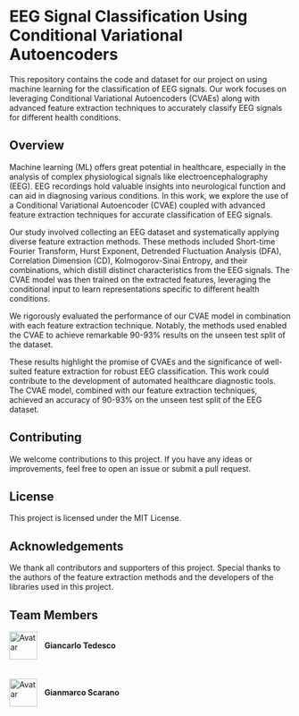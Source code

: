 # EEG Signal Classification Using Conditional Variational Autoencoders
This repository contains the code and dataset for our project on using machine learning for the classification of EEG signals. Our work focuses on leveraging Conditional Variational Autoencoders (CVAEs) along with advanced feature extraction techniques to accurately classify EEG signals for different health conditions.

## Overview
Machine learning (ML) offers great potential in healthcare, especially in the analysis of complex physiological signals like electroencephalography (EEG). EEG recordings hold valuable insights into neurological function and can aid in diagnosing various conditions. In this work, we explore the use of a Conditional Variational Autoencoder (CVAE) coupled with advanced feature extraction techniques for accurate classification of EEG signals.

Our study involved collecting an EEG dataset and systematically applying diverse feature extraction methods. These methods included Short-time Fourier Transform, Hurst Exponent, Detrended Fluctuation Analysis (DFA), Correlation Dimension (CD), Kolmogorov-Sinai Entropy, and their combinations, which distill distinct characteristics from the EEG signals. The CVAE model was then trained on the extracted features, leveraging the conditional input to learn representations specific to different health conditions.

We rigorously evaluated the performance of our CVAE model in combination with each feature extraction technique. Notably, the methods used enabled the CVAE to achieve remarkable 90-93% results on the unseen test split of the dataset.

These results highlight the promise of CVAEs and the significance of well-suited feature extraction for robust EEG classification. This work could contribute to the development of automated healthcare diagnostic tools.
The CVAE model, combined with our feature extraction techniques, achieved an accuracy of 90-93% on the unseen test split of the EEG dataset.

## Contributing
We welcome contributions to this project. If you have any ideas or improvements, feel free to open an issue or submit a pull request.

## License
This project is licensed under the MIT License.

## Acknowledgements
We thank all contributors and supporters of this project. Special thanks to the authors of the feature extraction methods and the developers of the libraries used in this project.

## Team Members

<img align="left" height="50px" width="50px" src="https://avatars.githubusercontent.com/u/115020785?v=4" alt="Avatar">
<a href="https://github.com/D-dolo" style="margin-left: 10px; line-height: 50px; text-decoration: none;">
    <b>Giancarlo Tedesco</b>
</a>
<br>
<br>
<br>
<img align="left" height="50px" width="50px" src="https://avatars.githubusercontent.com/u/6324754?v=4" alt="Avatar">
<a href="https://github.com/SlimShadys" style="margin-left: 10px; line-height: 50px; text-decoration: none;">
    <b>Gianmarco Scarano</b>
</a>

